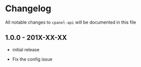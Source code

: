 # Changelog

All notable changes to `cpanel-api` will be documented in this file

## 1.0.0 - 201X-XX-XX

- initial release

- Fix the config issue

